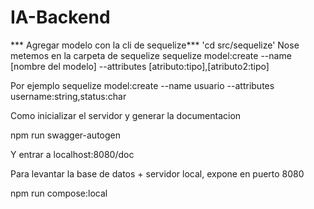 # IA-Backend

*** Agregar modelo con la cli de sequelize***
'cd src/sequelize' Nose metemos en la carpeta de sequelize
sequelize model:create --name [nombre del modelo] --attributes [atributo:tipo],[atributo2:tipo]

Por ejemplo
sequelize model:create --name usuario --attributes username:string,status:char



Como inicializar el servidor y generar la documentacion

npm run swagger-autogen

Y entrar a localhost:8080/doc


Para levantar la base de datos + servidor local, expone en puerto 8080

npm run compose:local